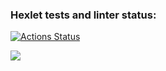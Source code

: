 ### Hexlet tests and linter status:
[![Actions Status](https://github.com/Tema19/fullstack-javascript-project-46/workflows/hexlet-check/badge.svg)](https://github.com/Tema19/fullstack-javascript-project-46/actions)

<a href="https://asciinema.org/a/gvRRWimcamEpA8opTEqthEYeX" target="_blank"><img src="https://asciinema.org/a/gvRRWimcamEpA8opTEqthEYeX.svg" /></a>

